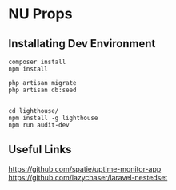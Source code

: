 # NU Props 

## Installating Dev Environment

```
composer install
npm install

php artisan migrate
php artisan db:seed


cd lighthouse/
npm install -g lighthouse
npm run audit-dev
```


## Useful Links
https://github.com/spatie/uptime-monitor-app
https://github.com/lazychaser/laravel-nestedset